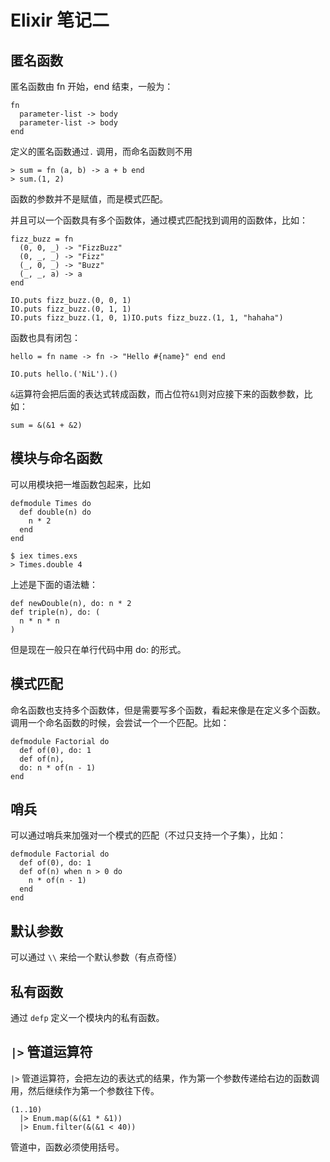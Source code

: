 # Elixir 笔记二

## 匿名函数

匿名函数由 fn 开始，end 结束，一般为：

```
fn
  parameter-list -> body
  parameter-list -> body
end
```

定义的匿名函数通过`.` 调用，而命名函数则不用
```
> sum = fn (a, b) -> a + b end
> sum.(1, 2)
```

函数的参数并不是赋值，而是模式匹配。

并且可以一个函数具有多个函数体，通过模式匹配找到调用的函数体，比如：

```
fizz_buzz = fn
  (0, 0, _) -> "FizzBuzz"
  (0, _, _) -> "Fizz"
  (_, 0, _) -> "Buzz"
  (_, _, a) -> a
end

IO.puts fizz_buzz.(0, 0, 1)
IO.puts fizz_buzz.(0, 1, 1)
IO.puts fizz_buzz.(1, 0, 1)IO.puts fizz_buzz.(1, 1, "hahaha")

```

函数也具有闭包：
```
hello = fn name -> fn -> "Hello #{name}" end end 

IO.puts hello.('NiL').()

```

`&`运算符会把后面的表达式转成函数，而占位符`&1`则对应接下来的函数参数，比如：

```
sum = &(&1 + &2)
```

## 模块与命名函数

可以用模块把一堆函数包起来，比如

```
defmodule Times do
  def double(n) do
    n * 2
  end
end

$ iex times.exs
> Times.double 4
```
上述是下面的语法糖：

```
def newDouble(n), do: n * 2
def triple(n), do: (
  n * n * n
)
```
但是现在一般只在单行代码中用 do: 的形式。

## 模式匹配
命名函数也支持多个函数体，但是需要写多个函数，看起来像是在定义多个函数。调用一个命名函数的时候，会尝试一个一个匹配。比如：
```
defmodule Factorial do 
  def of(0), do: 1 
  def of(n), 
  do: n * of(n - 1)
end
```

## 哨兵
可以通过哨兵来加强对一个模式的匹配（不过只支持一个子集），比如：
```
defmodule Factorial do 
  def of(0), do: 1 
  def of(n) when n > 0 do
    n * of(n - 1)
  end
end
```

## 默认参数

可以通过 `\\` 来给一个默认参数（有点奇怪）

## 私有函数

通过 `defp` 定义一个模块内的私有函数。

## `|>` 管道运算符

`|>` 管道运算符，会把左边的表达式的结果，作为第一个参数传递给右边的函数调用，然后继续作为第一个参数往下传。
```
(1..10)
  |> Enum.map(&(&1 * &1))
  |> Enum.filter(&(&1 < 40))
```

管道中，函数必须使用括号。
